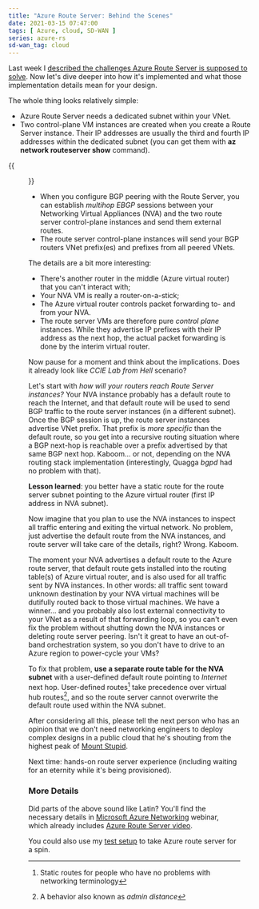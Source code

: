 ```yaml
---
title: "Azure Route Server: Behind the Scenes"
date: 2021-03-15 07:47:00
tags: [ Azure, cloud, SD-WAN ]
series: azure-rs
sd-wan_tag: cloud
---
```

Last week I [described the challenges Azure Route Server is supposed to solve](/2021/03/azure-route-server-101.html). Now let's dive deeper into how it's implemented and what those implementation details mean for your design.

The whole thing looks relatively simple:
<!--more-->
* Azure Route Server needs a dedicated subnet within your VNet.
* Two control-plane VM instances are created when you create a Route Server instance. Their IP addresses are usually the third and fourth IP addresses within the dedicated subnet (you can get them with **az network routeserver show** command).

{{<figure src="/2021/03/azure-rs-vnet-design.png">}}

* When you configure BGP peering with the Route Server, you can establish *multihop EBGP* sessions between your Networking Virtual Appliances (NVA) and the two route server control-plane instances and send them external routes.
* The route server control-plane instances will send your BGP routers VNet prefix(es) and prefixes from all peered VNets.

The details are a bit more interesting:

* There's another router in the middle (Azure virtual router) that you can't interact with;
* Your NVA VM is really a router-on-a-stick;
* The Azure virtual router controls packet forwarding to- and from your NVA.
* The route server VMs are therefore pure *control plane* instances. While they advertise IP prefixes with their IP address as the next hop, the actual packet forwarding is done by the interim virtual router.

Now pause for a moment and think about the implications. Does it already look like *CCIE Lab from Hell* scenario? 

Let's start with *how will your routers reach Route Server instances?* Your NVA instance probably has a default route to reach the Internet, and that default route will be used to send BGP traffic to the route server instances (in a different subnet). Once the BGP session is up, the route server instances advertise VNet prefix. That prefix is *more specific* than the default route, so you get into a recursive routing situation where a BGP next-hop is reachable over a prefix advertised by that same BGP next hop. Kaboom... or not, depending on the NVA routing stack implementation (interestingly, Quagga *bgpd* had no problem with that).

**Lesson learned**: you better have a static route for the route server subnet pointing to the Azure virtual router (first IP address in NVA subnet).

Now imagine that you plan to use the NVA instances to inspect all traffic entering and exiting the virtual network. No problem, just advertise the default route from the NVA instances, and route server will take care of the details, right? Wrong. Kaboom.

The moment your NVA advertises a default route to the Azure route server, that default route gets installed into the routing table(s) of Azure virtual router, and is also used for all traffic sent by NVA instances. In other words: all traffic sent toward unknown destination by your NVA virtual machines will be dutifully routed back to those virtual machines. We have a winner... and you probably also lost external connectivity to your VNet as a result of that forwarding loop, so you can't even fix the problem without shutting down the NVA instances or deleting route server peering. Isn't it great to have an out-of-band orchestration system, so you don't have to drive to an Azure region to power-cycle your VMs?

To fix that problem, **use a separate route table for the NVA subnet** with a user-defined default route pointing to *Internet* next hop. User-defined routes[^1] take precedence over virtual hub routes[^2], and so the route server cannot overwrite the default route used within the NVA subnet.

After considering all this, please tell the next person who has an opinion that we don't need networking engineers to deploy complex designs in a public cloud that he's shouting from the highest peak of [Mount Stupid](https://www.ascpsychological.com/blog/mount-stupid/).

Next time: hands-on route server experience (including waiting for an eternity while it's being provisioned).

### More Details

Did parts of the above sound like Latin? You'll find the necessary details in [Microsoft Azure Networking](https://www.ipspace.net/Microsoft_Azure_Networking) webinar, which already includes [Azure Route Server video](https://my.ipspace.net/bin/get/AzureNet/4.4%20-%20Azure%20Route%20Server.mp4?doccode=AzureNet). 

You could also use my [test setup](https://github.com/ipspace/pubcloud/tree/master/Azure/route-server) to take Azure route server for a spin.

[^1]: Static routes for people who have no problems with networking terminology

[^2]: A behavior also known as *admin distance*